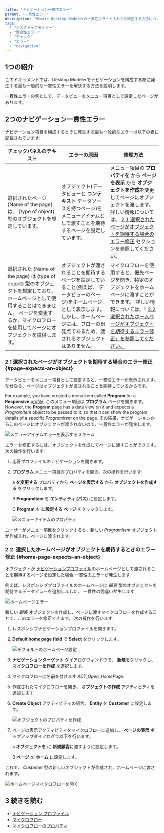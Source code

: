 ```yaml
---
title: "ナビゲーション一貫性エラー"
parent: "一貫性エラー"
description: "Mendix Desktop Modelerの一貫性エラーとそれらを修正する方法について説明します。"
tags:
  - "デスクトップモデラー"
  - "整合性エラー"
  - "チェック"
  - "エラー"
  - "navigation"
---
```


## 1つの紹介

このドキュメントでは、Desktop Modelerでナビゲーションを構成する際に発生する最も一般的な一貫性エラーを解決する方法を説明します。

一貫性エラーの例として、データビューをメニュー項目として設定したページがあります。

## 2つのナビゲーション一貫性エラー

ナビゲーション項目を構成するときに発生する最も一般的なエラーは以下の表に記載されています:

| チェックパネルのテキスト                                                                                                               | エラーの原因                                                                                                      | 修理方法                                                                                                                                                           |
| -------------------------------------------------------------------------------------------------------------------------- | ----------------------------------------------------------------------------------------------------------- | -------------------------------------------------------------------------------------------------------------------------------------------------------------- |
| 選択されたページ {Name of the page} は、 {type of object}型のオブジェクトを想定しています。                                                           | オブジェクト(データビューと **コンテキスト** データソースを持つページ)をメニューアイテムとして渡すことを期待するページを設定しています。                                    | メニュー項目の **プロパティを** から **ページを表示** から **オブジェクトを作成**を変更してページにオブジェクトを渡します。 詳しい情報については、 [2.1 選択されたページがオブジェクトを期待する場合のエラー修正](#page-expects-an-object) セクションを参照してください。 |
| 選択された {Name of the page} は {type of object} 型のオブジェクトを想定しており、ホームページとして使用することはできません。 ページを変更するか、マイクロフローを使用してページにオブジェクトを提供します。 | オブジェクトが渡されることを期待するページを設定していること(例えば、 データビューのページ)をホームページとして表示します。 しかし、ホームページには、フローの出発点であるため、渡されるオブジェクトはありません。 | マイクロフローを使用すると、優先ページを開き、特定のオブジェクトをホームページに渡すことができます。 詳しい情報については、「 [2.2 選択されたホームページがオブジェクトを期待するエラー修正」を参照してください。](#home-page-expects-an-object)                    |

### 2.1 選択されたページがオブジェクトを期待する場合のエラー修正 {#page-expects-an-object}

データビューをメニュー項目として設定すると、一貫性エラーが表示されます。 なぜなら、ページはオブジェクトが渡されることを期待しているからです。

For example, you have created a menu item called **Program** for a **Responsive** [profile](navigation-profile). このメニュー項目は **プログラム** ページを開きます。 However, the **Program** page has a data view on it and expects a *ProgramItem* object to be passed to it, so that it can show the program details of a specific *ProgramItem* on the page. その結果、ナビゲーションからこのページにオブジェクトが渡されないので、一貫性エラーが発生します。

![メニューアイテムエラーを表示するスキーム](attachments/consistency-errors-navigation/dm-page-expects-an-object-error.png)

エラーを修正するには、オブジェクトを作成してページに渡すことができます。 次の操作を行います:

1. 応答プロファイルのナビゲーションを開きます。

2.  **プログラム** メニュー項目のプロパティを開き、次の操作を行います: <br/>

    a **を変更する** プロパティから **ページを表示する** から **オブジェクトを作成する** をクリックします。 <br/>

    B **ProgramItem** を **エンティティ (パス)** に設定します。 <br/>

    C **Program** を **に設定する ページ** をクリックします。 <br/>

    ![メニューアイテムのプロパティ](attachments/consistency-errors-navigation/dm-menu-item-properties.png)<br/>

ユーザーがメニュー項目をクリックすると、新しい *ProgramItem* オブジェクトが作成され、ページに渡されます。

### 2.2. 選択したホームページがオブジェクトを期待するときのエラー修正 {#home-page-expects-an-object}

オブジェクトが [ナビゲーションプロファイル](navigation-profile)のホームページとして渡されることを期待するページを設定した場合 一貫性のエラーが発生します

例えば、レスポンシブプロファイルのホームページに *顧客* 型のオブジェクトを期待するデータビューを追加しました。 一貫性の間違いが生じます

![ホームページエラー](attachments/consistency-errors-navigation/dm-home-page-error.png)

新しい *顧客* オブジェクトを作成し、ページに渡すマイクロフローを作成することで、このエラーを修正できます。 次の操作を行います:

1. レスポンシブナビゲーションプロファイルを開きます。

2.  **Default home page field** で **Select** をクリックします。

    ![デフォルトのホームページ設定](attachments/consistency-errors-navigation/dm-default-home-page-field.png)

3. **ナビゲーションターゲット** ダイアログウィンドウで、 **新規**をクリックし、 **マイクロフローを作成** を選択します。

4. マイクロフローに名前を付けます *ACT_Open_HomePage*.

5. 作成されたマイクロフローを開き、 **オブジェクトの作成** アクティビティを追加します

6.  **Create Object** アクティビティの場合、 **Entity** を **Customer** に設定します。

    ![オブジェクトのプロパティを作成](attachments/consistency-errors-navigation/dm-create-object-properties.png)

7. ページの表示アクティビティをマイクロフローに追加し、 **ページの表示** ポップアップダイアログで以下を行います。<br/>

    a **オブジェクトを** に **新規顧客**に渡すように設定します。<br/>

    B **ページ** を **ホーム** に設定します。

これで、 *Customer* 型の新しいオブジェクトが作成され、ホームページに渡されます。

![ホームページマイクロフローを開く](attachments/consistency-errors-navigation/dm-open-home-page-microflow.png)


## 3 続きを読む

* [ナビゲーション プロファイル](navigation-profile)
* [マイクロフロー](マイクロフロー)
* [マイクロフローのプロパティ](マイクロフロー)
